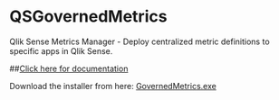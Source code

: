 # QSGovernedMetrics
Qlik Sense Metrics Manager - Deploy centralized metric definitions to specific apps in Qlik Sense.

##[Click here for documentation](http://eapowertools.github.io/QSGovernedMetrics)

Download the installer from here: [GovernedMetrics.exe](https://github.com/eapowertools/QSGovernedMetrics/releases/download/RC5/GovernedMetricsService.exe)
